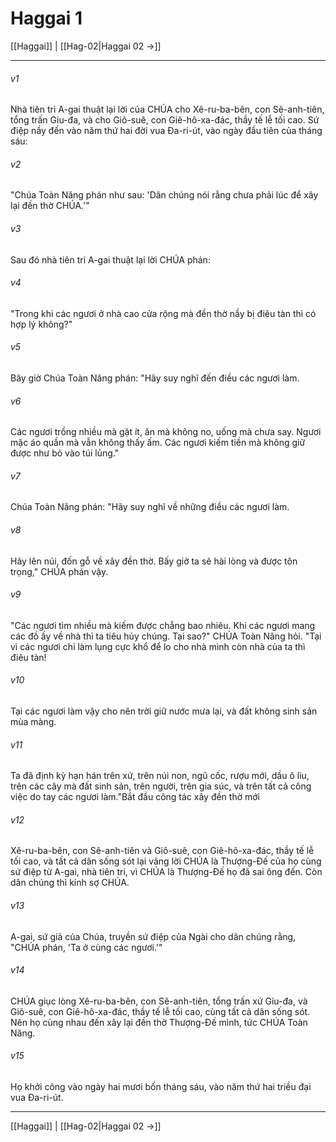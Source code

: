 # Haggai 1

[[Haggai]] | [[Hag-02|Haggai 02 →]]
***



###### v1 
Nhà tiên tri A-gai thuật lại lời của CHÚA cho Xê-ru-ba-bên, con Sê-anh-tiên, tổng trấn Giu-đa, và cho Giô-suê, con Giê-hô-xa-đác, thầy tế lễ tối cao. Sứ điệp nầy đến vào năm thứ hai đời vua Đa-ri-út, vào ngày đầu tiên của tháng sáu: 

###### v2 
"Chúa Toàn Năng phán như sau: 'Dân chúng nói rằng chưa phải lúc để xây lại đền thờ CHÚA.'" 

###### v3 
Sau đó nhà tiên tri A-gai thuật lại lời CHÚA phán: 

###### v4 
"Trong khi các ngươi ở nhà cao cửa rộng mà đền thờ nầy bị điêu tàn thì có hợp lý không?" 

###### v5 
Bây giờ Chúa Toàn Năng phán: "Hãy suy nghĩ đến điều các ngươi làm. 

###### v6 
Các ngươi trồng nhiều mà gặt ít, ăn mà không no, uống mà chưa say. Ngươi mặc áo quần mà vẫn không thấy ấm. Các ngươi kiếm tiền mà không giữ được như bỏ vào túi lủng." 

###### v7 
Chúa Toàn Năng phán: "Hãy suy nghĩ về những điều các ngươi làm. 

###### v8 
Hãy lên núi, đốn gỗ về xây đền thờ. Bấy giờ ta sẽ hài lòng và được tôn trọng," CHÚA phán vậy. 

###### v9 
"Các ngươi tìm nhiều mà kiếm được chẳng bao nhiêu. Khi các ngươi mang các đồ ấy về nhà thì ta tiêu hủy chúng. Tại sao?" CHÚA Toàn Năng hỏi. "Tại vì các ngươi chỉ làm lụng cực khổ để lo cho nhà mình còn nhà của ta thì điêu tàn! 

###### v10 
Tại các ngươi làm vậy cho nên trời giữ nước mưa lại, và đất không sinh sản mùa màng. 

###### v11 
Ta đã định kỳ hạn hán trên xứ, trên núi non, ngũ cốc, rượu mới, dầu ô liu, trên các cây mà đất sinh sản, trên người, trên gia súc, và trên tất cả công việc do tay các ngươi làm."Bắt đầu công tác xây đền thờ mới 

###### v12 
Xê-ru-ba-bên, con Sê-anh-tiên và Giô-suê, con Giê-hô-xa-đác, thầy tế lễ tối cao, và tất cả dân sống sót lại vâng lời CHÚA là Thượng-Đế của họ cùng sứ điệp từ A-gai, nhà tiên tri, vì CHÚA là Thượng-Đế họ đã sai ông đến. Còn dân chúng thì kính sợ CHÚA. 

###### v13 
A-gai, sứ giả của Chúa, truyền sứ điệp của Ngài cho dân chúng rằng, "CHÚA phán, 'Ta ở cùng các ngươi.'" 

###### v14 
CHÚA giục lòng Xê-ru-ba-bên, con Sê-anh-tiên, tổng trấn xứ Giu-đa, và Giô-suê, con Giê-hô-xa-đác, thầy tế lễ tối cao, cùng tất cả dân sống sót. Nên họ cùng nhau đến xây lại đền thờ Thượng-Đế mình, tức CHÚA Toàn Năng. 

###### v15 
Họ khởi công vào ngày hai mươi bốn tháng sáu, vào năm thứ hai triều đại vua Đa-ri-út.

***
[[Haggai]] | [[Hag-02|Haggai 02 →]]

